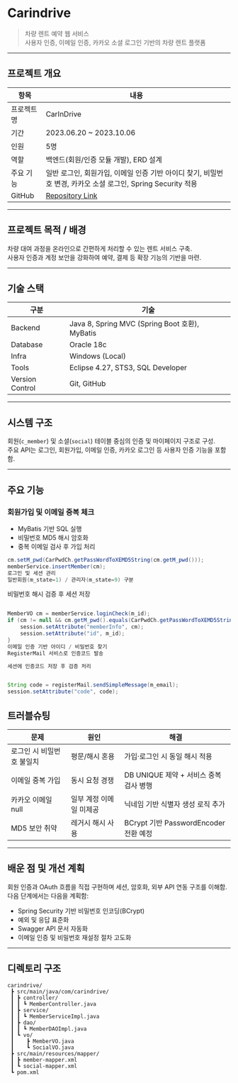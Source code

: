 # Carindrive
> 차량 렌트 예약 웹 서비스  
> 사용자 인증, 이메일 인증, 카카오 소셜 로그인 기반의 차량 렌트 플랫폼

---

## 프로젝트 개요
| 항목 | 내용 |
| --- | --- |
| 프로젝트명 | CarInDrive |
| 기간 | 2023.06.20 ~ 2023.10.06 |
| 인원 | 5명 |
| 역할 | 백엔드(회원/인증 모듈 개발), ERD 설계 |
| 주요 기능 | 일반 로그인, 회원가입, 이메일 인증 기반 아이디 찾기, 비밀번호 변경, 카카오 소셜 로그인, Spring Security 적용 |
| GitHub | [Repository Link](https://github.com/porcupine7021/carindrive) |

---

## 프로젝트 목적 / 배경
차량 대여 과정을 온라인으로 간편하게 처리할 수 있는 렌트 서비스 구축.  
사용자 인증과 계정 보안을 강화하여 예약, 결제 등 확장 기능의 기반을 마련.

---

## 기술 스택
| 구분 | 기술 |
| --- | --- |
| Backend | Java 8, Spring MVC (Spring Boot 호환), MyBatis |
| Database | Oracle 18c |
| Infra | Windows (Local) |
| Tools | Eclipse 4.27, STS3, SQL Developer |
| Version Control | Git, GitHub |

---

## 시스템 구조
회원(`c_member`) 및 소셜(`social`) 테이블 중심의 인증 및 마이페이지 구조로 구성.  
주요 API는 로그인, 회원가입, 이메일 인증, 카카오 로그인 등 사용자 인증 기능을 포함함.

---

## 주요 기능

### 회원가입 및 이메일 중복 체크
- MyBatis 기반 SQL 실행  
- 비밀번호 MD5 해시 암호화  
- 중복 이메일 검사 후 가입 처리

```java
cm.setM_pwd(CarPwdCh.getPassWordToXEMD5String(cm.getM_pwd()));
memberService.insertMember(cm);
로그인 및 세션 관리
일반회원(m_state=1) / 관리자(m_state=9) 구분
```

비밀번호 해시 검증 후 세션 저장

```java

MemberVO cm = memberService.loginCheck(m_id);
if (cm != null && cm.getM_pwd().equals(CarPwdCh.getPassWordToXEMD5String(m_pwd))) {
    session.setAttribute("memberInfo", cm);
    session.setAttribute("id", m_id);
}
이메일 인증 기반 아이디 / 비밀번호 찾기
RegisterMail 서비스로 인증코드 발송

세션에 인증코드 저장 후 검증 처리
```

```java

String code = registerMail.sendSimpleMessage(m_email);
session.setAttribute("code", code);
```

## 트러블슈팅

| 문제 | 원인 | 해결 |
| --- | --- | --- |
| 로그인 시 비밀번호 불일치 | 평문/해시 혼용 | 가입·로그인 시 동일 해시 적용 |
| 이메일 중복 가입 | 동시 요청 경쟁 | DB UNIQUE 제약 + 서비스 중복 검사 병행 |
| 카카오 이메일 null | 일부 계정 이메일 미제공 | 닉네임 기반 식별자 생성 로직 추가 |
| MD5 보안 취약 | 레거시 해시 사용 | BCrypt 기반 PasswordEncoder 전환 예정 |

---

## 배운 점 및 개선 계획

회원 인증과 OAuth 흐름을 직접 구현하며 세션, 암호화, 외부 API 연동 구조를 이해함.  
다음 단계에서는 다음을 계획함:

- Spring Security 기반 비밀번호 인코딩(BCrypt)
- 예외 및 응답 표준화
- Swagger API 문서 자동화
- 이메일 인증 및 비밀번호 재설정 절차 고도화

---

## 디렉토리 구조

```text
carindrive/
 ┣ src/main/java/com/carindrive/
 ┃ ┣ controller/
 ┃ ┃ ┗ MemberController.java
 ┃ ┣ service/
 ┃ ┃ ┗ MemberServiceImpl.java
 ┃ ┣ dao/
 ┃ ┃ ┗ MemberDAOImpl.java
 ┃ ┗ vo/
 ┃    ┣ MemberVO.java
 ┃    ┗ SocialVO.java
 ┣ src/main/resources/mapper/
 ┃ ┣ member-mapper.xml
 ┃ ┗ social-mapper.xml
 ┗ pom.xml
```
